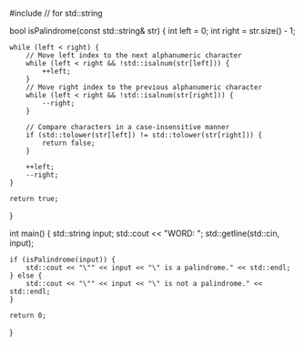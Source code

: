 #include <string>  // for std::string

bool isPalindrome(const std::string& str) {
    int left = 0;
    int right = str.size() - 1;

    while (left < right) {
        // Move left index to the next alphanumeric character
        while (left < right && !std::isalnum(str[left])) {
            ++left;
        }
        // Move right index to the previous alphanumeric character
        while (left < right && !std::isalnum(str[right])) {
            --right;
        }

        // Compare characters in a case-insensitive manner
        if (std::tolower(str[left]) != std::tolower(str[right])) {
            return false;
        }

        ++left;
        --right;
    }

    return true;
}

int main() {
    std::string input;
    std::cout << "WORD: ";
    std::getline(std::cin, input);

    if (isPalindrome(input)) {
        std::cout << "\"" << input << "\" is a palindrome." << std::endl;
    } else {
        std::cout << "\"" << input << "\" is not a palindrome." << std::endl;
    }

    return 0;
}
